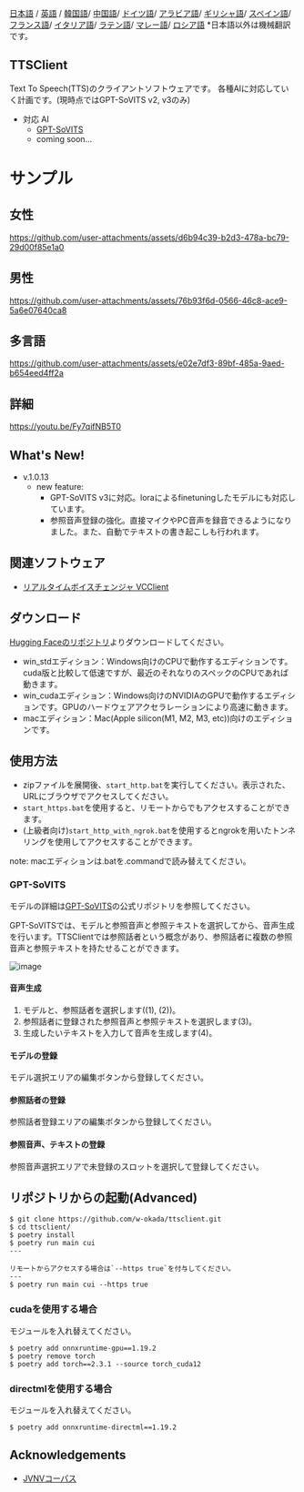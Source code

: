 [日本語](/README.md) /
[英語](/docs_i18n/README_en.md) /
[韓国語](/docs_i18n/README_ko.md)/
[中国語](/docs_i18n/README_zh.md)/
[ドイツ語](/docs_i18n/README_de.md)/
[アラビア語](/docs_i18n/README_ar.md)/
[ギリシャ語](/docs_i18n/README_el.md)/
[スペイン語](/docs_i18n/README_es.md)/
[フランス語](/docs_i18n/README_fr.md)/
[イタリア語](/docs_i18n/README_it.md)/
[ラテン語](/docs_i18n/README_la.md)/
[マレー語](/docs_i18n/README_ms.md)/
[ロシア語](/docs_i18n/README_ru.md) 
  *日本語以外は機械翻訳です。

TTSClient
---

Text To Speech(TTS)のクライアントソフトウェアです。
各種AIに対応していく計画です。(現時点ではGPT-SoVITS v2, v3のみ)

- 対応 AI
  - [GPT-SoVITS](https://github.com/RVC-Boss/GPT-SoVITS)
  - coming soon...


# サンプル

## 女性

https://github.com/user-attachments/assets/d6b94c39-b2d3-478a-bc79-29d00f85e1a0

## 男性

https://github.com/user-attachments/assets/76b93f6d-0566-46c8-ace9-5a6e07640ca8

## 多言語

https://github.com/user-attachments/assets/e02e7df3-89bf-485a-9aed-b654eed4ff2a

## 詳細

https://youtu.be/Fy7qifNB5T0

## What's New!
- v.1.0.13
  - new feature:
    - GPT-SoVITS v3に対応。loraによるfinetuningしたモデルにも対応しています。
    - 参照音声登録の強化。直接マイクやPC音声を録音できるようになりました。また、自動でテキストの書き起こしも行われます。




## 関連ソフトウェア
- [リアルタイムボイスチェンジャ VCClient](https://github.com/w-okada/voice-changer)

## ダウンロード
[Hugging Faceのリポジトリ](https://huggingface.co/wok000/ttsclient000/tree/main)よりダウンロードしてください。

- win_stdエディション：Windows向けのCPUで動作するエディションです。cuda版と比較して低速ですが、最近のそれなりのスペックのCPUであれば動きます。
- win_cudaエディション：Windows向けのNVIDIAのGPUで動作するエディションです。GPUのハードウェアアクセラレーションにより高速に動きます。
- macエディション：Mac(Apple silicon(M1, M2, M3, etc))向けのエディションです。

## 使用方法
- zipファイルを展開後、`start_http.bat`を実行してください。表示された、URLにブラウザでアクセスしてください。
- `start_https.bat`を使用すると、リモートからでもアクセスすることができます。
- (上級者向け)`start_http_with_ngrok.bat`を使用するとngrokを用いたトンネリングを使用してアクセスすることができます。

note: macエディションは.batを.commandで読み替えてください。

### GPT-SoVITS

モデルの詳細は[GPT-SoVITS](https://github.com/RVC-Boss/GPT-SoVITS)の公式リポジトリを参照してください。

GPT-SoVITSでは、モデルと参照音声と参照テキストを選択してから、音声生成を行います。TTSClientでは参照話者という概念があり、参照話者に複数の参照音声と参照テキストを持たせることができます。

![image](https://github.com/user-attachments/assets/032a65ed-b9d5-4f8a-8efe-73bd10b66593)

#### 音声生成

1. モデルと、参照話者を選択します((1), (2))。
2. 参照話者に登録された参照音声と参照テキストを選択します(3)。
3. 生成したいテキストを入力して音声を生成します(4)。

#### モデルの登録

モデル選択エリアの編集ボタンから登録してください。

#### 参照話者の登録

参照話者登録エリアの編集ボタンから登録してください。

#### 参照音声、テキストの登録

参照音声選択エリアで未登録のスロットを選択して登録してください。

## リポジトリからの起動(Advanced)

```
$ git clone https://github.com/w-okada/ttsclient.git
$ cd ttsclient/
$ poetry install
$ poetry run main cui
---

リモートからアクセスする場合は`--https true`を付与してください。
---
$ poetry run main cui --https true
```

### cudaを使用する場合
モジュールを入れ替えてください。
```
$ poetry add onnxruntime-gpu==1.19.2
$ poetry remove torch
$ poetry add torch==2.3.1 --source torch_cuda12
```

### directmlを使用する場合
モジュールを入れ替えてください。
```
$ poetry add onnxruntime-directml==1.19.2
```


## Acknowledgements
- [JVNVコーパス](https://sites.google.com/site/shinnosuketakamichi/research-topics/jvnv_corpus)
